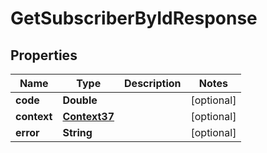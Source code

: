 
# GetSubscriberByIdResponse

## Properties
Name | Type | Description | Notes
------------ | ------------- | ------------- | -------------
**code** | **Double** |  |  [optional]
**context** | [**Context37**](Context37.md) |  |  [optional]
**error** | **String** |  |  [optional]



